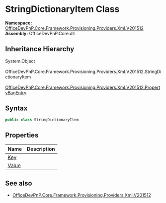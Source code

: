 # StringDictionaryItem Class
  

**Namespace:** [OfficeDevPnP.Core.Framework.Provisioning.Providers.Xml.V201512](OfficeDevPnP.Core.Framework.Provisioning.Providers.Xml.V201512.md)  
**Assembly:** OfficeDevPnP.Core.dll  
## Inheritance Hierarchy
System.Object  
&ensp;OfficeDevPnP.Core.Framework.Provisioning.Providers.Xml.V201512.StringDictionaryItem  
&emsp;[OfficeDevPnP.Core.Framework.Provisioning.Providers.Xml.V201512.PropertyBagEntry](OfficeDevPnP.Core.Framework.Provisioning.Providers.Xml.V201512.PropertyBagEntry.md)  
## Syntax
```C#
public class StringDictionaryItem
```
## Properties
|**Name**|**Description**|
|:-----|:-----|
| [Key](OfficeDevPnP.Core.Framework.Provisioning.Providers.Xml.V201512.StringDictionaryItem.Key.md) | 
| [Value](OfficeDevPnP.Core.Framework.Provisioning.Providers.Xml.V201512.StringDictionaryItem.Value.md) | 
## See also
- [OfficeDevPnP.Core.Framework.Provisioning.Providers.Xml.V201512](OfficeDevPnP.Core.Framework.Provisioning.Providers.Xml.V201512.md)
